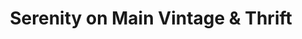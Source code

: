 ---
title: "Serenity on Main Vintage & Thrift"
url: /zanesville/serenity-on-main-vintage-and-thrift/
shop: charity
---